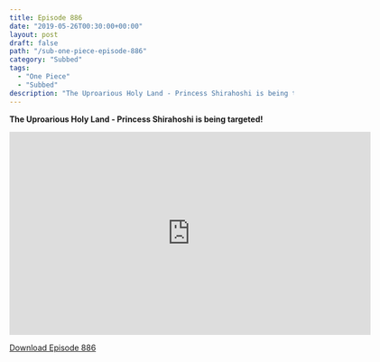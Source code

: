 ```yaml
---
title: Episode 886
date: "2019-05-26T00:30:00+00:00"
layout: post
draft: false
path: "/sub-one-piece-episode-886"
category: "Subbed"
tags:
  - "One Piece"
  - "Subbed"
description: "The Uproarious Holy Land - Princess Shirahoshi is being targeted!"
---
```


**The Uproarious Holy Land - Princess Shirahoshi is being targeted!**

<iframe width="640" height="360" src="https://www.rapidvideo.com/e/G6FRPHG3D1" frameborder="0" marginwidth=0 marginheight=0 scrolling=no allowfullscreen></iframe>

<a href="http://ouo.io/qs/eCodkFEQ?s=https://rapidvid.to/d/https://www.rapidvideo.com/e/G6FRPHG3D1">Download Episode 886</a>
